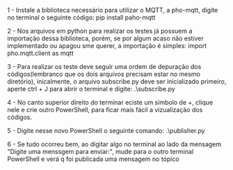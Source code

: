 1 - Instale a biblioteca necessário para utilizar o MQTT, a pho-mqtt, digite no terminal o seguinte código: pip install paho-mqtt

2 - Nos arquivos em python para realizar os testes já possuem a importação dessa biblioteca, porém, se por algum acaso não estiver implementado ou apagou sme querer, a importação é simples: import pho.mqtt.client as mqtt

3 - Para realizar os teste deve seguir uma ordem de depuração dos códigos(lembranco que os dois arquivos precisam estar no mesmo diretório), inicalmente, o arquivo subscribe.py deve ser inicializado primeiro, 
aperte ctrl + J para abrir o terminal e digite: .\subscribe.py

4 - No canto superior direito do terminar eciste um símbolo de +, clique nele e crie outro PowerShell, para ficar mais fácil a vizualização dos códigos.

5 - Digite nesse novo PowerShell o seguinte comando: .\publisher.py

6 - Se tudo ocorreu bem, ao digitar algo no terminal ao lado da mensagem "Digite uma menssgem para enviar:", mude para o outro terminal PowerShell e verá q foi publicada uma mensagem no tópico
